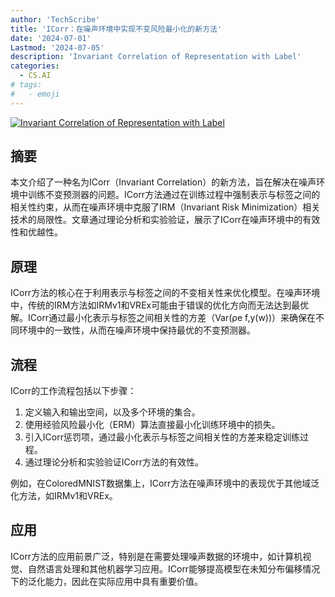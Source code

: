 ```yaml
---
author: 'TechScribe'
title: 'ICorr：在噪声环境中实现不变风险最小化的新方法'
date: '2024-07-01'
Lastmod: '2024-07-05'
description: 'Invariant Correlation of Representation with Label'
categories:
  - CS.AI
# tags:
#   - emoji
---
```


[![Invariant Correlation of Representation with Label](https://arxiv-research-1301205113.cos.ap-guangzhou.myqcloud.com/images/2407.01749v1.pdf_0.jpg)](https://arxiv.org/abs/2407.01749v1)

## 摘要

本文介绍了一种名为ICorr（Invariant Correlation）的新方法，旨在解决在噪声环境中训练不变预测器的问题。ICorr方法通过在训练过程中强制表示与标签之间的相关性约束，从而在噪声环境中克服了IRM（Invariant Risk Minimization）相关技术的局限性。文章通过理论分析和实验验证，展示了ICorr在噪声环境中的有效性和优越性。<!--more-->

## 原理

ICorr方法的核心在于利用表示与标签之间的不变相关性来优化模型。在噪声环境中，传统的IRM方法如IRMv1和VREx可能由于错误的优化方向而无法达到最优解。ICorr通过最小化表示与标签之间相关性的方差（Var(ρe f,y(w))）来确保在不同环境中的一致性，从而在噪声环境中保持最优的不变预测器。

## 流程

ICorr的工作流程包括以下步骤：
1. 定义输入和输出空间，以及多个环境的集合。
2. 使用经验风险最小化（ERM）算法直接最小化训练环境中的损失。
3. 引入ICorr惩罚项，通过最小化表示与标签之间相关性的方差来稳定训练过程。
4. 通过理论分析和实验验证ICorr方法的有效性。

例如，在ColoredMNIST数据集上，ICorr方法在噪声环境中的表现优于其他域泛化方法，如IRMv1和VREx。

## 应用

ICorr方法的应用前景广泛，特别是在需要处理噪声数据的环境中，如计算机视觉、自然语言处理和其他机器学习应用。ICorr能够提高模型在未知分布偏移情况下的泛化能力，因此在实际应用中具有重要价值。